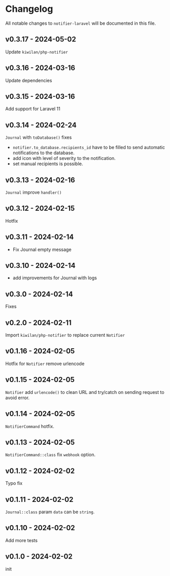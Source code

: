 # Changelog

All notable changes to `notifier-laravel` will be documented in this file.

## v0.3.17 - 2024-05-02

Update `kiwilan/php-notifier`

## v0.3.16 - 2024-03-16

Update dependencies

## v0.3.15 - 2024-03-16

Add support for Laravel 11

## v0.3.14 - 2024-02-24

`Journal` with `toDatabase()` fixes

- `notifier.to_database.recipients_id` have to be filled to send automatic notifications to the database.
- add icon with level of severity to the notification.
- set manual recipients is possible.

## v0.3.13 - 2024-02-16

`Journal` improve `handler()`

## v0.3.12 - 2024-02-15

Hotfix

## v0.3.11 - 2024-02-14

- Fix Journal empty message

## v0.3.10 - 2024-02-14

- add improvements for Journal with logs

## v0.3.0 - 2024-02-14

Fixes

## v0.2.0 - 2024-02-11

Import `kiwilan/php-notifier` to replace current `Notifier`

## v0.1.16 - 2024-02-05

Hotfix for `Notifier` remove urlencode

## v0.1.15 - 2024-02-05

`Notifier` add `urlencode()` to clean URL and try/catch on sending request to avoid error.

## v0.1.14 - 2024-02-05

`NotifierCommand` hotfix.

## v0.1.13 - 2024-02-05

`NotifierCommand::class` fix `webhook` option.

## v0.1.12 - 2024-02-02

Typo fix

## v0.1.11 - 2024-02-02

`Journal::class` param `data` can be `string`.

## v0.1.10 - 2024-02-02

Add more tests

## v0.1.0 - 2024-02-02

init
